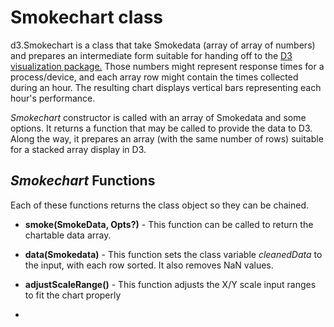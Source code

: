 # Smokechart class

d3.Smokechart is a class that take Smokedata (array of array of numbers) and prepares an intermediate form suitable for handing off to the [D3 visualization package.](https:/d3js.org)
Those numbers might represent response times for a process/device, and each array row might contain the times collected during an hour.
The resulting chart displays vertical bars representing each hour's performance.

*Smokechart* constructor is called with an array of Smokedata and some options.
It returns a function that may be called to provide the data to D3.
Along the way, it prepares an array (with the same number of rows) suitable for a stacked array display in D3.

## *Smokechart* Functions

Each of these functions returns the class object so they can be chained.

* **smoke(SmokeData, Opts?)** - This function can be called to return the chartable data array.

* **data(Smokedata)** - This function sets the class variable *cleanedData* to the input, with each row sorted.
It also removes NaN values.

* **adjustScaleRange()** - This function adjusts the X/Y scale input ranges to fit the chart properly
* 



